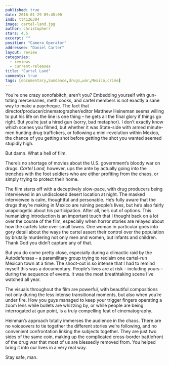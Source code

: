 ```yaml
---
published: true
date: 2016-01-29 09:45:00
imdb: tt4126304
image: cartel-land.jpg
author: christopherr
stars: 4.5
excerpt: ""
position: "Camera Operator"
addressee: "Daniel Carter"
layout: review
categories: 
  - reviews
  - current-releases
title: "Cartel Land"
comments: true
tags: [documentary,Sundance,drugs,war,Mexico,crime]
---
```

You’re one crazy sonofabitch, aren’t you? Embedding yourself with gun-toting mercenaries, meth cooks, and cartel members is not exactly a sane way to make a paycheque. The fact that director/producer/cinematographer/editor Matthew Heineman seems willing to put his life on the line is one thing – he gets all the final glory if things go right. But you’re just a hired gun (sorry, bad metaphor). I don’t exactly know which scenes you filmed, but whether it was State-side with armed minute-men hunting drug traffickers, or following a mini-revolution within Mexico, the chance of you getting shot before getting the shot you wanted seemed stupidly high. 

But damn. What a hell of film.

There’s no shortage of movies about the U.S. government’s bloody war on drugs.  _Cartel Land,_ however, ups the ante by actually going into the trenches with the foot soldiers who are either profiting from the chaos, or simply trying to protect their home. 

The film starts off with a deceptively slow-pace, with drug producers being interviewed in an undisclosed desert location at night. The masked interviewee is calm, thoughtful and personable. He’s fully aware that the drugs they’re making in Mexico are ruining people’s lives, but he’s also fairly unapologetic about his participation. After all, he’s out of options. This humanizing introduction is an important touch that I thought back on a lot over the course of the film, especially when horror stories are relayed about how the cartels take over small towns. One woman in particular goes into gory detail about the ways the cartel assert their control over the population by brutally murdering not only men and women, but infants and children. Thank God you didn’t capture any of that.

But you do come pretty close, especially during a climactic raid by the Autodefensas – a paramilitary group trying to reclaim one cartel-run Mexican town at a time. The shoot-out is so intense that I had to remind myself this was a documentary. People’s lives are at risk – including yours – during the sequence of events. It was the most breathtaking scene I’ve watched all year. 

The visuals throughout the film are powerful, with beautiful compositions not only during the less intense transitional moments, but also when you’re under fire. How you guys managed to keep your trigger fingers operating a zoom lens while bullets are whizzing by, or while people are being interrogated at gun point, is a truly compelling feat of cinematography.   

Heinman’s approach totally immerses the audience in the chaos. There are no voiceovers to tie together the different stories we’re following, and no convenient confrontation linking the subjects together. They are just two sides of the same coin, making up the complicated cross-border battlefront of the drug war that most of us are blessedly removed from. You helped bring it into our lives in a very real way.

Stay safe, man.